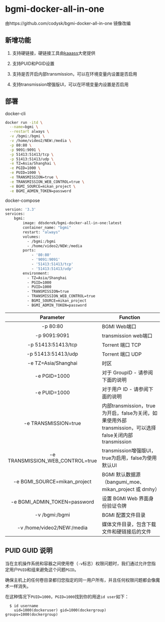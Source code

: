 # bgmi-docker-all-in-one
由https://github.com/codysk/bgmi-docker-all-in-one 镜像改编

## 新增功能
1. 支持硬链接，硬链接工具由[kaaass](https://github.com/kaaass/bgmi_hardlink_helper)大佬提供

2. 支持PUID和PGID设置

3. 支持是否开启内部transmission，可以在环境变量内设置是否启用

4. 支持transmission增强版UI，可以在环境变量内设置是否启用

## 部署
docker-cli
```bash
docker run -itd \
  --name=bgmi \
  --restart always \
  -v /bgmi:/bgmi \
  -v /home/video2/NEW:/media \
  -p 80:80 \
  -p 9091:9091 \
  -p 51413:51413/tcp \
  -p 51413:51413/udp \
  -e TZ=Asia/Shanghai \
  -e PGID=1000 \
  -e PUID=1000 \
  -e TRANSMISSION=true \
  -e TRANSMISSION_WEB_CONTROL=true \
  -e BGMI_SOURCE=mikan_project \
  -e BGMI_ADMIN_TOKEN=password
```
docker-compose
```bash
version: '3.3'
services:
    bgmi:
        image: ddsderek/bgmi-docker-all-in-one:latest
        container_name: "bgmi"
        restart: "always"
        volumes:
          - /bgmi:/bgmi
          - /home/video2/NEW:/media
        ports:
            - '80:80'
            - '9091:9091'
            - '51413:51413/tcp'
            - '51413:51413/udp'
        environment:
          - TZ=Asia/Shanghai
          - PGID=1000
          - PUID=1000
          - TRANSMISSION=true
          - TRANSMISSION_WEB_CONTROL=true
          - BGMI_SOURCE=mikan_project
          - BGMI_ADMIN_TOKEN=password
```

|            Parameter             | Function                                                     |
| :------------------------------: | ------------------------------------------------------------ |
|             -p 80:80             | BGMI Web端口                                                 |
|           -p 9091:9091           | transmission web端口                                         |
|        -p 51413:51413/tcp        | Torrent 端口 TCP                                             |
|        -p 51413:51413/udp        | Torrent 端口 UDP                                             |
|       -e TZ=Asia/Shanghai        | 时区                                                         |
|           -e PGID=1000           | 对于 GroupID - 请参阅下面的说明                              |
|           -e PUID=1000           | 对于用户 ID - 请参阅下面的说明                               |
|       -e TRANSMISSION=true       | 内部transmission，true为开启，false为关闭，如果使用外部transmission，可以选择false关闭内部transmission |
| -e TRANSMISSION_WEB_CONTROL=true | transmission增强版UI，true为启用，false为使用默认UI          |
|   -e BGMI_SOURCE=mikan_project   | BGMI 默认数据源（bangumi_moe、mikan_project 或 dmhy）        |
|   -e BGMI_ADMIN_TOKEN=password   | 设置 BGMI Web 界面身份验证令牌                               |
|          -v /bgmi:/bgmi          | BGMI 配置文件目录                                            |
|    -v /home/video2/NEW:/media    | 媒体文件目录，包含下载文件和硬链接后的文件                   |

## PUID GUID 说明

当在主机操作系统和容器之间使用卷（`-v`标志）权限问题时，我们通过允许您指定用户`PUID`和组来避免这个问题`PGID`。

确保主机上的任何卷目录都归您指定的同一用户所有，并且任何权限问题都会像魔术一样消失。

在这种情况下`PUID=1000`，`PGID=1000`找到你的用途`id user`如下：

```
  $ id username
    uid=1000(dockeruser) gid=1000(dockergroup) groups=1000(dockergroup)
```
